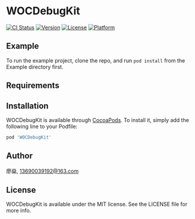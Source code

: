 # WOCDebugKit

[![CI Status](https://img.shields.io/travis/廖燊/WOCDebugKit.svg?style=flat)](https://travis-ci.org/廖燊/WOCDebugKit)
[![Version](https://img.shields.io/cocoapods/v/WOCDebugKit.svg?style=flat)](https://cocoapods.org/pods/WOCDebugKit)
[![License](https://img.shields.io/cocoapods/l/WOCDebugKit.svg?style=flat)](https://cocoapods.org/pods/WOCDebugKit)
[![Platform](https://img.shields.io/cocoapods/p/WOCDebugKit.svg?style=flat)](https://cocoapods.org/pods/WOCDebugKit)

## Example

To run the example project, clone the repo, and run `pod install` from the Example directory first.

## Requirements

## Installation

WOCDebugKit is available through [CocoaPods](https://cocoapods.org). To install
it, simply add the following line to your Podfile:

```ruby
pod 'WOCDebugKit'
```

## Author

廖燊, 13690039192@163.com

## License

WOCDebugKit is available under the MIT license. See the LICENSE file for more info.

